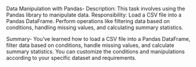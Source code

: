 Data Manipulation with Pandas-
Description: 
This task involves using the Pandas library to 
manipulate data. 
Responsibility: 
Load a CSV file into a Pandas DataFrame. Perform 
operations like filtering data based on conditions, 
handling missing values, and calculating summary 
statistics.

Summary- You’ve learned how to load a CSV file into a Pandas DataFrame, filter data based on conditions, handle missing values, and calculate summary statistics. You can customize the conditions and manipulations according to your specific dataset and requirements.
